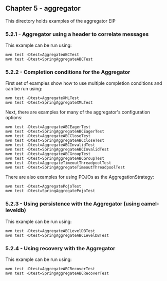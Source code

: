 Chapter 5 - aggregator
----------------

This directory holds examples of the aggregator EIP

### 5.2.1 - Aggregator using a header to correlate messages

This example can be run using:

    mvn test -Dtest=AggregateABCTest
    mvn test -Dtest=SpringAggregateABCTest

### 5.2.2 - Completion conditions for the Aggregator

First set of examples show how to use multiple completion conditions and can be run using:

    mvn test -Dtest=AggregateXMLTest
    mvn test -Dtest=SpringAggregateXMLTest

Next, there are examples for many of the aggregator's configuration options:

    mvn test -Dtest=AggregateABCEagerTest
    mvn test -Dtest=SpringAggregateABCEagerTest
    mvn test -Dtest=AggregateABCCloseTest
    mvn test -Dtest=SpringAggregateABCCloseTest
    mvn test -Dtest=AggregateABCInvalidTest
    mvn test -Dtest=SpringAggregateABCInvalidTest
    mvn test -Dtest=AggregateABCGroupTest
    mvn test -Dtest=SpringAggregateABCGroupTest
    mvn test -Dtest=AggregateTimeoutThreadpoolTest
    mvn test -Dtest=SpringAggregateTimeoutThreadpoolTest

There are also examples for using POJOs as the AggregationStrategy:

    mvn test -Dtest=AggregatePojoTest
    mvn test -Dtest=SpringAggregatePojoTest

### 5.2.3 - Using persistence with the Aggregator (using camel-leveldb)

This example can be run using:

    mvn test -Dtest=AggregateABCLevelDBTest
    mvn test -Dtest=SpringAggregateABCLevelDBTest

### 5.2.4 - Using recovery with the Aggregator

This example can be run using:

    mvn test -Dtest=AggregateABCRecoverTest
    mvn test -Dtest=SpringAggregateABCRecoverTest
